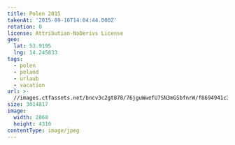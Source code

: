 ```yaml
---
title: Polen 2015
takenAt: '2015-09-16T14:04:44.000Z'
rotation: 0
license: Attribution-NoDerivs License
geo:
  lat: 53.9195
  lng: 14.245833
tags:
  - polen
  - poland
  - urlaub
  - vacation
url: >-
  //images.ctfassets.net/bncv3c2gt878/76jguWwefU7SN3mGSbfnrW/f8694941c313db85df683785f65b6e23/polen-2015_25325069614_o
size: 3014817
image:
  width: 2868
  height: 4310
contentType: image/jpeg
---
```


